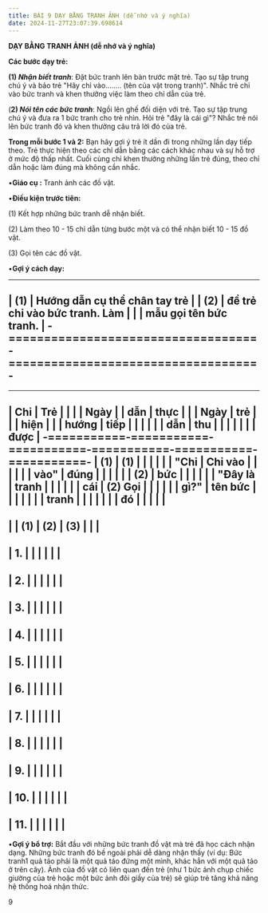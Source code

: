 ```yaml
---
title: BÀI 9 DẠY BẰNG TRANH ẢNH (dễ nhớ và ý nghĩa)
date: 2024-11-27T23:07:39.698614
---
```


**DẠY BẰNG TRANH ẢNH (dễ nhớ và ý nghĩa)**

**Các bước dạy trẻ:**

**(1) *Nhận biết tranh***: Đặt bức tranh lên bàn trước mặt trẻ. Tạo sự
tập trung chú ý và bảo trẻ "Hãy chỉ vào........ (tên của vật trong
tranh)". Nhắc trẻ chỉ vào bức tranh và khen thưởng việc làm theo chỉ
dẫn của trẻ.

(**2) *Nói tên các bức tranh***: Ngồi lên ghế đối diện với trẻ. Tạo sự
tập trung chú ý và đưa ra 1 bức tranh cho trẻ nhìn. Hỏi trẻ "đây là
cái gì"? Nhắc trẻ nói lên bức tranh đó và khen thưởng câu trả lời đó
của trẻ.

**Trong mỗi bước 1 và 2:** Bạn hãy gợi ý trẻ ít dần đi trong những lần
dạy tiếp theo. Trẻ thực hiện theo các chỉ dẫn bằng các cách khác nhau
và sự hỗ trợ ở mức độ thấp nhất. Cuối cùng chỉ khen thưởng những lần
trẻ đúng, theo chỉ dẫn hoặc làm đúng mà không cần nhắc.

•**Giáo cụ :** Tranh ảnh các đồ vật.

•**Điều kiện trước tiên:**

(1) Kết hợp những bức tranh dễ nhận biết.

(2) Làm theo 10 - 15 chỉ dẫn từng bước một và có thể nhận biết 10 -
15 đồ vật.

(3) Gọi tên các đồ vật.

•**Gợi ý cách dạy:**

-------------------------------------------------------------------------
| (1)                            | Hướng dẫn cụ thể chân tay trẻ   |
| (2)                             | để trẻ chỉ vào bức tranh. Làm   |
|                                   | mẫu gọi tên bức tranh.          |
-===================================-===================================-
-------------------------------------------------------------------------

-------------------------------------------------------------------------
| **Chỉ     | **Trẻ     |           |           |         | **Ngày  |
| dẫn**     | thực      |           |           | **Ngày** | trẻ**  |
|           | hiện**    |           |           | **hướng | **tiếp  |
|           |           |           |           | dẫn**   | thu     |
|           |           |           |           |           | được**  |
-===========-===========-===========-===========-===========-===========-
| **(1)   | **(1)   |           |           |           |           |
| "Chỉ    | Chỉ vào |           |           |           |           |
| vào"** | đúng    |           |           |           |           |
| **(2)   | bức     |           |           |           |           |
| "Đây là | tranh   |           |           |           |           |
| cái     | (2) Gọi |           |           |           |           |
| gì?"**  | tên bức |           |           |           |           |
|           | tranh   |           |           |           |           |
|           | đó**    |           |           |           |           |
-------------------------------------------------------------------------
|           | **(1)** | **(2)** | **(3)** |           |           |
-------------------------------------------------------------------------
| 1.     |           |           |           |           |           |
-------------------------------------------------------------------------
| 2.     |           |           |           |           |           |
-------------------------------------------------------------------------
| 3.     |           |           |           |           |           |
-------------------------------------------------------------------------
| 4.     |           |           |           |           |           |
-------------------------------------------------------------------------
| 5.     |           |           |           |           |           |
-------------------------------------------------------------------------
| 6.     |           |           |           |           |           |
-------------------------------------------------------------------------
| 7.     |           |           |           |           |           |
-------------------------------------------------------------------------
| 8.     |           |           |           |           |           |
-------------------------------------------------------------------------
| 9.     |           |           |           |           |           |
-------------------------------------------------------------------------
| 10.    |           |           |           |           |           |
-------------------------------------------------------------------------
| 11.    |           |           |           |           |           |
-------------------------------------------------------------------------

•**Gợi ý bổ trợ:** Bắt đầu với những bức tranh đồ vật mà trẻ đã học
cách nhận dạng. Những bức tranh đó bề ngoài phải dễ dàng nhận thấy (ví
dụ: Bức tranh1 quả táo phải là một quả táo đứng một mình, khác hẳn với
một quả táo ở trên cây). Ảnh của đồ vật có liên quan đến trẻ (như 1
bức ảnh chụp chiếc giường của trẻ hoặc một bức ảnh đôi giầy của trẻ)
sẽ giúp trẻ tăng khả năng hệ thống hoá nhận thức.

9


